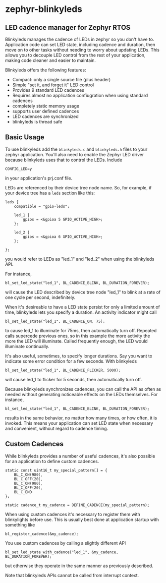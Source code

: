 # zephyr-blinkyleds

## LED cadence manager for Zephyr RTOS

Blinkyleds manages the cadence of LEDs in zephyr so you don't have to. Application code
can set LED state, including cadence and duration, then move on to other tasks without
needing to worry about updating LEDs. This allows you to decouple LED control from the
rest of your application, making code cleaner and easier to maintain.


Blinkyleds offers the following features:

- Compact: only a single source file (plus header)
- Simple "set it, and forget it" LED control
- Provides 9 standard LED cadences
- Requires almost no application confiugration when using standard cadences
- completely static memory usage
- supports user defined cadences
- LED cadences are synchronized
- blinkyleds is thread safe

## Basic Usage

To use blinkyleds add the `blinkyleds.c` and `blinkyleds.h` files to your
zephyr application. You'll also need to enable the Zephyr LED driver
because blinkyleds uses that to control the LEDs. Include

`CONFIG_LED=y`

in your application's prj.conf file.

LEDs are referenced by their device tree node name. So, for example, if your device tree
has a `leds` section like this:

```
leds {
    compatible = "gpio-leds";

    led_1 {
        gpios = <&gpioa 5 GPIO_ACTIVE_HIGH>;
    };

    led_2 {
        gpios = <&gpioa 6 GPIO_ACTIVE_HIGH>;
    };

};

```

you would refer to LEDs as "led_1" and "led_2" when using the blinkyleds API.

For instance,

`bl_set_led_state("led_1", BL_CADENCE_BLINK, BL_DURATION_FOREVER);` 

will cause the LED described by device tree node "led_1" to blink at a rate of one
cycle per second, indefinitely.

When it's desireable to have a LED state persist for only a limited amount of time,
blinkyleds lets you specify a duration. An activity indicator 
might call

`bl_set_led_state("led_1", BL_CADENCE_ON, 75);`

to cause led_1 to illuminate for 75ms, then automatically turn off. Repeated calls supercede previous ones, so
in this example the more activity the more the LED will illuminate. Called frequently enough, the LED would illuminate
continually.

It's also useful, sometimes, to specify longer durations. Say you want to indicate some
error condition for a few seconds. With blinkyleds

`bl_set_led_state("led_1", BL_CADENCE_FLICKER, 5000);`

will cause led_1 to flicker for 5 seconds, then automatically turn off.

Because blinkyleds synchronizes cadences, you can call the API as often as needed without 
generating noticeable effects on the LEDs themselves. For instance, 

`bl_set_led_state("led_1", BL_CADENCE_BLINK, BL_DURATION_FOREVER);` 

results in the same behavior, no matter how many times, or how often, it is 
invoked. This means your application can set LED state when necessary and convenient, 
without regard to cadence timing.

## Custom Cadences

While blinkyleds provides a number of useful cadences, it's also possible for an
application to define custom cadences.

```
static const uint16_t my_special_pattern[] = {
    BL_C_ON(980), 
    BL_C_OFF(20), 
    BL_C_ON(980), 
    BL_C_OFF(20), 
    BL_C_END
};

static cadence_t my_cadence = DEFINE_CADENCE(my_special_pattern);
```

When using custom cadences it's necessary to register them with blinkylights 
before use. This is usually best done at application startup with something like

`bl_register_cadence(&my_cadence);`

You use custom cadences by calling a slightly different API

`bl_set_led_state_with_cadence("led_1", &my_cadence, BL_DURATION_FOREVER);`

but otherwise they operate in the same manner as previously described.

Note that blinkyleds APIs cannot be called from interrupt context.

